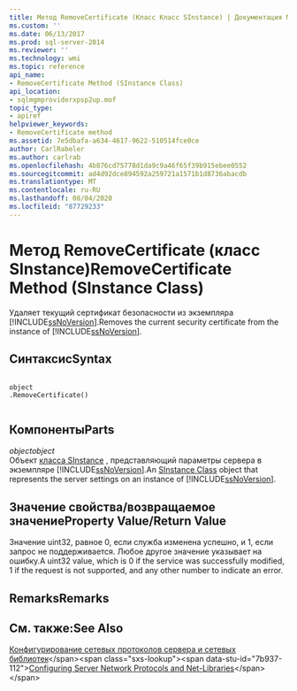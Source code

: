 ```yaml
---
title: Метод RemoveCertificate (Класс Класс SInstance) | Документация Майкрософт
ms.custom: ''
ms.date: 06/13/2017
ms.prod: sql-server-2014
ms.reviewer: ''
ms.technology: wmi
ms.topic: reference
api_name:
- RemoveCertificate Method (SInstance Class)
api_location:
- sqlmgmproviderxpsp2up.mof
topic_type:
- apiref
helpviewer_keywords:
- RemoveCertificate method
ms.assetid: 7e5dbafa-a634-4617-9622-510514fce0ce
author: CarlRabeler
ms.author: carlrab
ms.openlocfilehash: 4b876cd75778d1da9c9a46f65f39b915ebee0552
ms.sourcegitcommit: ad4d92dce894592a259721a1571b1d8736abacdb
ms.translationtype: MT
ms.contentlocale: ru-RU
ms.lasthandoff: 08/04/2020
ms.locfileid: "87729233"
---
```

# <a name="removecertificate-method-sinstance-class"></a><span data-ttu-id="7b937-102">Метод RemoveCertificate (класс SInstance)</span><span class="sxs-lookup"><span data-stu-id="7b937-102">RemoveCertificate Method (SInstance Class)</span></span>
  <span data-ttu-id="7b937-103">Удаляет текущий сертификат безопасности из экземпляра [!INCLUDE[ssNoVersion](../../../includes/ssnoversion-md.md)].</span><span class="sxs-lookup"><span data-stu-id="7b937-103">Removes the current security certificate from the instance of [!INCLUDE[ssNoVersion](../../../includes/ssnoversion-md.md)].</span></span>  
  
## <a name="syntax"></a><span data-ttu-id="7b937-104">Синтаксис</span><span class="sxs-lookup"><span data-stu-id="7b937-104">Syntax</span></span>  
  
```  
  
object  
.RemoveCertificate()  
  
```  
  
## <a name="parts"></a><span data-ttu-id="7b937-105">Компоненты</span><span class="sxs-lookup"><span data-stu-id="7b937-105">Parts</span></span>  
 <span data-ttu-id="7b937-106">*object*</span><span class="sxs-lookup"><span data-stu-id="7b937-106">*object*</span></span>  
 <span data-ttu-id="7b937-107">Объект [класса SInstance](sinstance-class.md) , представляющий параметры сервера в экземпляре [!INCLUDE[ssNoVersion](../../../includes/ssnoversion-md.md)].</span><span class="sxs-lookup"><span data-stu-id="7b937-107">An [SInstance Class](sinstance-class.md) object that represents the server settings on an instance of [!INCLUDE[ssNoVersion](../../../includes/ssnoversion-md.md)].</span></span>  
  
## <a name="property-valuereturn-value"></a><span data-ttu-id="7b937-108">Значение свойства/возвращаемое значение</span><span class="sxs-lookup"><span data-stu-id="7b937-108">Property Value/Return Value</span></span>  
 <span data-ttu-id="7b937-109">Значение uint32, равное 0, если служба изменена успешно, и 1, если запрос не поддерживается. Любое другое значение указывает на ошибку.</span><span class="sxs-lookup"><span data-stu-id="7b937-109">A uint32 value, which is 0 if the service was successfully modified, 1 if the request is not supported, and any other number to indicate an error.</span></span>  
  
## <a name="remarks"></a><span data-ttu-id="7b937-110">Remarks</span><span class="sxs-lookup"><span data-stu-id="7b937-110">Remarks</span></span>  
  
## <a name="see-also"></a><span data-ttu-id="7b937-111">См. также:</span><span class="sxs-lookup"><span data-stu-id="7b937-111">See Also</span></span>  
 <span data-ttu-id="7b937-112">[Конфигурирование сетевых протоколов сервера и сетевых библиотек](https://msdn.microsoft.com/library/ms177485\(v=sql.100\).aspx)</span><span class="sxs-lookup"><span data-stu-id="7b937-112">[Configuring Server Network Protocols and Net-Libraries](https://msdn.microsoft.com/library/ms177485\(v=sql.100\).aspx)</span></span>  
  
  
